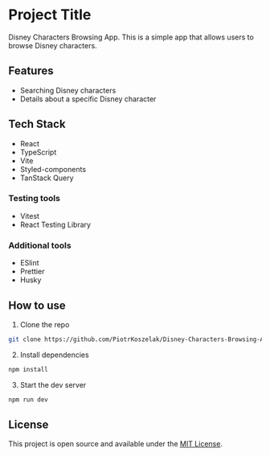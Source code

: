 # Project Title

Disney Characters Browsing App.
This is a simple app that allows users to browse Disney characters.

## Features

-   Searching Disney characters
-   Details about a specific Disney character

## Tech Stack

-   React
-   TypeScript
-   Vite
-   Styled-components
-   TanStack Query

### Testing tools

-   Vitest
-   React Testing Library

### Additional tools

-   ESlint
-   Prettier
-   Husky

## How to use

1. Clone the repo

```bash
git clone https://github.com/PiotrKoszelak/Disney-Characters-Browsing-App.git
```

2. Install dependencies

```bash
npm install
```

3. Start the dev server

```bash
npm run dev
```

## License

This project is open source and available under the [MIT License](LICENSE).
